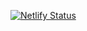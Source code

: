 [![Netlify Status](https://api.netlify.com/api/v1/badges/ae44283e-e9b7-4936-a2b3-85827a16ce8f/deploy-status)](https://app.netlify.com/sites/eppsite/deploys)
